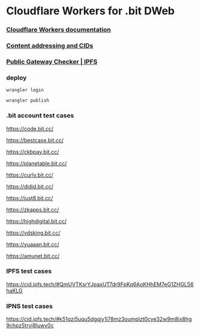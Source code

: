 # Cloudflare Workers for .bit DWeb

### [Cloudflare Workers documentation](https://developers.cloudflare.com/workers)

### [Content addressing and CIDs](https://docs.ipfs.tech/concepts/content-addressing/#what-is-a-cid)

### [Public Gateway Checker | IPFS](https://ipfs.github.io/public-gateway-checker/)

### deploy
```
wrangler login

wrangler publish
```

### .bit account test cases
https://code.bit.cc/

https://bestcase.bit.cc/

https://ckbpay.bit.cc/

https://planetable.bit.cc/

https://curly.bit.cc/

https://didid.bit.cc/

https://just8.bit.cc/

https://zkapps.bit.cc/

https://highdigital.bit.cc/

https://vdsking.bit.cc/

https://yuaaan.bit.cc/

https://amunet.bit.cc/

### IPFS test cases
https://cid.ipfs.tech/#QmUVTKsrYJpaxUT7dr9FpKq6AoKHhEM7eG1ZHGL56haKLG

### IPNS test cases
https://cid.ipfs.tech/#k51qzi5uqu5dgqjy1i78mz3oumplzt0cye32w9m8ix8hg9chpz5trvj8luwv0c
